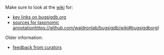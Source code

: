 Make sure to look at the [wiki](https://github.com/waldronlab/bugsigdb/wiki) for:
* [key links on bugsigdb.org](https://github.com/waldronlab/bugsigdb/wiki#bugsigdborg)
* [sources for taxonomic annotation](https://github.com/waldronlab/bugsigdb/wiki#sources-for-taxonomic-annotation)https://github.com/waldronlab/bugsigdb/wiki#bugsigdborg)

Older information:
* [feedback from curators](https://github.com/waldronlab/BugSigDB/wiki/Feedback-from-curators)
